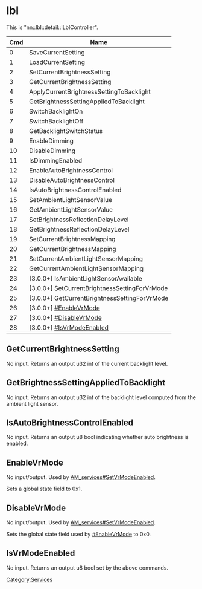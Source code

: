 # lbl

This is "nn::lbl::detail::ILblController".

| Cmd | Name                                                        |
| --- | ----------------------------------------------------------- |
| 0   | SaveCurrentSetting                                          |
| 1   | LoadCurrentSetting                                          |
| 2   | SetCurrentBrightnessSetting                                 |
| 3   | GetCurrentBrightnessSetting                                 |
| 4   | ApplyCurrentBrightnessSettingToBacklight                    |
| 5   | GetBrightnessSettingAppliedToBacklight                      |
| 6   | SwitchBacklightOn                                           |
| 7   | SwitchBacklightOff                                          |
| 8   | GetBacklightSwitchStatus                                    |
| 9   | EnableDimming                                               |
| 10  | DisableDimming                                              |
| 11  | IsDimmingEnabled                                            |
| 12  | EnableAutoBrightnessControl                                 |
| 13  | DisableAutoBrightnessControl                                |
| 14  | IsAutoBrightnessControlEnabled                              |
| 15  | SetAmbientLightSensorValue                                  |
| 16  | GetAmbientLightSensorValue                                  |
| 17  | SetBrightnessReflectionDelayLevel                           |
| 18  | GetBrightnessReflectionDelayLevel                           |
| 19  | SetCurrentBrightnessMapping                                 |
| 20  | GetCurrentBrightnessMapping                                 |
| 21  | SetCurrentAmbientLightSensorMapping                         |
| 22  | GetCurrentAmbientLightSensorMapping                         |
| 23  | \[3.0.0+\] IsAmbientLightSensorAvailable                    |
| 24  | \[3.0.0+\] SetCurrentBrightnessSettingForVrMode             |
| 25  | \[3.0.0+\] GetCurrentBrightnessSettingForVrMode             |
| 26  | \[3.0.0+\] [\#EnableVrMode](#EnableVrMode "wikilink")       |
| 27  | \[3.0.0+\] [\#DisableVrMode](#DisableVrMode "wikilink")     |
| 28  | \[3.0.0+\] [\#IsVrModeEnabled](#IsVrModeEnabled "wikilink") |

## GetCurrentBrightnessSetting

No input. Returns an output u32 int of the current backlight level.

## GetBrightnessSettingAppliedToBacklight

No input. Returns an output u32 int of the backlight level computed from
the ambient light sensor.

## IsAutoBrightnessControlEnabled

No input. Returns an output u8 bool indicating whether auto brightness
is enabled.

## EnableVrMode

No input/output. Used by
[AM\_services\#SetVrModeEnabled](AM%20services#SetVrModeEnabled.md##SetVrModeEnabled "wikilink").

Sets a global state field to 0x1.

## DisableVrMode

No input/output. Used by
[AM\_services\#SetVrModeEnabled](AM%20services#SetVrModeEnabled.md##SetVrModeEnabled "wikilink").

Sets the global state field used by
[\#EnableVrMode](#EnableVrMode "wikilink") to 0x0.

## IsVrModeEnabled

No input. Returns an output u8 bool set by the above commands.

[Category:Services](Category:Services "wikilink")
